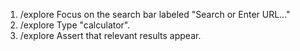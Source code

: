 1. /explore Focus on the search bar labeled "Search or Enter URL..."
2. /explore Type "calculator".
3. /explore Assert that relevant results appear.